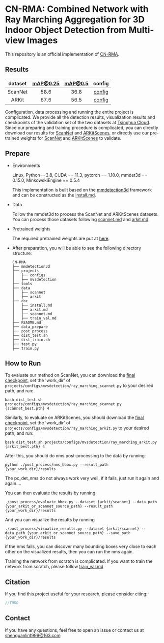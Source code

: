 # CN-RMA: Combined Network with Ray Marching Aggregation for 3D Indoor Object Detection from Multi-view Images

This repository is an official implementation of [CN-RMA](https://arxiv.org/abs/2403.04198). 

## Results

| dataset | mAP@0.25 | mAP@0.5 |                             config                             |
| :-----: | :------: | :-----: | :------------------------------------------------------------: |
| ScanNet |   58.6   |  36.8  | [config](./projects/configs/mvsdetection/ray_marching_scannet.py) |
|  ARKit  |   67.6   |  56.5  |  [config](./projects/configs/mvsdetection/ray_marching_arkit.py)  |

Configuration, data processing and running the entire project is complicated. We provide all the detection results, visualization results and checkpoints of the validation set of the two datasets at [Tsinghua Cloud](https://cloud.tsinghua.edu.cn/d/90bd36fe6f024ad58497/). Since our preparing and training procedure is complicated, you can directly download our results for  [ScanNet](https://cloud.tsinghua.edu.cn/f/c4cb78b7d935467c8855/?dl=1) and [ARKitScenes](https://cloud.tsinghua.edu.cn/f/4c77c67123ab46b58605/?dl=1), or directly use our pre-trained weights for [ScanNet](https://cloud.tsinghua.edu.cn/f/b518872d3f11483aa121/?dl=1) and [ARKitScenes](https://cloud.tsinghua.edu.cn/f/17df2aa67e50407bb555/?dl=1) to validate.

## Prepare

* Environments

  Linux, Python==3.8, CUDA == 11.3, pytorch == 1.10.0, mmdet3d == 0.15.0, MinkowskiEngine == 0.5.4

  This implementation is built based on the [mmdetection3d](https://github.com/open-mmlab/mmdetection3d) framework and can be constructed as the [install.md](./doc/install.md).
  
* Data

  Follow the mmdet3d to process the ScanNet and ARKitScenes datasets. You can process those datasets following [scannet.md](./doc/scannet.md) and [arkit.md](./doc/arkit.md).

* Pretrained weights

  The required pretrained weights are put at [here](https://cloud.tsinghua.edu.cn/d/0b3af9884b7841ae8398/).

* After preparation, you will be able to see the following directory structure:

  ```
  CN-RMA
  ├── mmdetection3d
  ├── projects
  │   ├── configs
  │   ├── mvsdetection
  ├── tools
  ├── data
  │   ├── scannet
  │   ├── arkit
  ├── doc
  │   ├── install.md
  │   ├── arkit.md
  │   ├── scannet.md
  │   ├── train_val.md
  ├── README.md
  ├── data_prepare
  ├── post_process
  ├── dist_test.sh
  ├── dist_train.sh
  ├── test.py
  ├── train.py
  ```

## How to Run

To evaluate our method on ScanNet, you can download the [final checkpoint](https://cloud.tsinghua.edu.cn/f/b518872d3f11483aa121/?dl=1), set the 'work_dir' of `projects/configs/mvsdetection/ray_marching_scannet.py` to your desired path, and run:

```shell
bash dist_test.sh projects/configs/mvsdetection/ray_marching_scannet.py {scannet_best.pth} 4
```

Similarly, to evaluate on ARKitScenes, you should download the [final checkpoint](https://cloud.tsinghua.edu.cn/f/17df2aa67e50407bb555/?dl=1), set the 'work_dir' of `projects/configs/mvsdetection/ray_marching_arkit.py` to your desired path, and run:

```shell
bash dist_test.sh projects/configs/mvsdetection/ray_marching_arkit.py {arkit_best.pth} 4
```

After this, you should do nms post-processing to the data by running:

```shell
python ./post_process/nms_bbox.py --result_path {your_work_dir}/results
```

The pc_det_nms do not always work very well, if it fails, just run it again and again....

You can then evaluate the results by running

```shell
./post_process/evaluate_bbox.py --dataset {arkit/scannet} --data_path {your_arkit_or_scannet_source_path} --result_path {your_work_dir}/results
```

And you can visualize the results by running

```shell
./post_process/visualize_results.py --dataset {arkit/scannet} --data_path {your_arkit_or_scannet_source_path} --save_path {your_work_dir}/results
```

if the nms fails, you can discover many bounding boxes very close to each other on the visualized results, then you can run the nms again.

Training the network from scratch is complicated. If you want to train the network from scratch, please follow [train_val.md](./doc/train_val.md)

## Citation

If you find this project useful for your research, please consider citing:

```bibtex
//TODO
```

## Contact

If you have any questions, feel free to open an issue or contact us at shenguanlin1999@163.com

